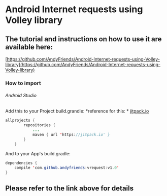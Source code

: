 # Android Internet requests using Volley library

## The tutorial and instructions on how to use it are available here:
[https://github.com/AndyFriends/Android-Internet-requests-using-Volley-library](https://github.com/AndyFriends/Android-Internet-requests-using-Volley-library)

### How to import
###### Android Studio
Add this to your Project build.grandle:
*reference for this: * [jitpack.io](https://jitpack.io)
```java
allprojects {
		repositories {
			...
			maven { url 'https://jitpack.io' }
		}
	}
```

And to your App's build.gradle:
```java 
dependencies {
    compile 'com.github.andyfriends:vrequest:v1.0'
}
```

## Please refer to the link above for details

